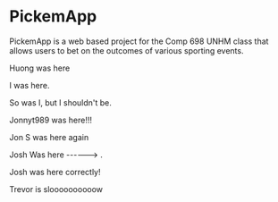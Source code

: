 PickemApp
==========

PickemApp is a web based project for the Comp 698 UNHM class that allows users to bet on the outcomes of various sporting events. 

Huong was here

I was here.

So was I, but I shouldn't be.

Jonnyt989 was here!!!

Jon S was here again

Josh Was here ------> .
		      
Josh was here correctly!

Trevor is sloooooooooow








